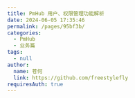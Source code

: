 ```yaml
---
title: PmHub 用户、权限管理功能解析
date: 2024-06-05 17:35:46
permalink: /pages/95bf3b/
categories: 
  - PmHub
  - 业务篇
tags: 
  - null
author: 
  name: 苍何
  link: https://github.com/freestylefly
requiresAuth: true
---
```

